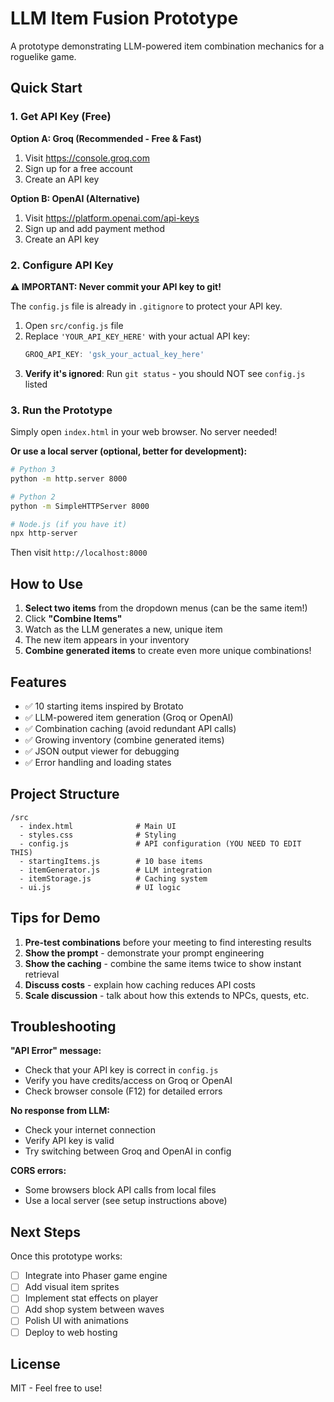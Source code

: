 # LLM Item Fusion Prototype

A prototype demonstrating LLM-powered item combination mechanics for a roguelike game.

## Quick Start

### 1. Get API Key (Free)

**Option A: Groq (Recommended - Free & Fast)**
1. Visit https://console.groq.com
2. Sign up for a free account
3. Create an API key

**Option B: OpenAI (Alternative)**
1. Visit https://platform.openai.com/api-keys
2. Sign up and add payment method
3. Create an API key

### 2. Configure API Key

**⚠️ IMPORTANT: Never commit your API key to git!**

The `config.js` file is already in `.gitignore` to protect your API key.

1. Open `src/config.js` file
2. Replace `'YOUR_API_KEY_HERE'` with your actual API key:
   ```javascript
   GROQ_API_KEY: 'gsk_your_actual_key_here'
   ```
3. **Verify it's ignored**: Run `git status` - you should NOT see `config.js` listed

### 3. Run the Prototype

Simply open `index.html` in your web browser. No server needed!

**Or use a local server (optional, better for development):**
```bash
# Python 3
python -m http.server 8000

# Python 2
python -m SimpleHTTPServer 8000

# Node.js (if you have it)
npx http-server
```

Then visit `http://localhost:8000`

## How to Use

1. **Select two items** from the dropdown menus (can be the same item!)
2. Click **"Combine Items"**
3. Watch as the LLM generates a new, unique item
4. The new item appears in your inventory
5. **Combine generated items** to create even more unique combinations!

## Features

- ✅ 10 starting items inspired by Brotato
- ✅ LLM-powered item generation (Groq or OpenAI)
- ✅ Combination caching (avoid redundant API calls)
- ✅ Growing inventory (combine generated items)
- ✅ JSON output viewer for debugging
- ✅ Error handling and loading states

## Project Structure

```
/src
  - index.html              # Main UI
  - styles.css              # Styling
  - config.js               # API configuration (YOU NEED TO EDIT THIS)
  - startingItems.js        # 10 base items
  - itemGenerator.js        # LLM integration
  - itemStorage.js          # Caching system
  - ui.js                   # UI logic
```

## Tips for Demo

1. **Pre-test combinations** before your meeting to find interesting results
2. **Show the prompt** - demonstrate your prompt engineering
3. **Show the caching** - combine the same items twice to show instant retrieval
4. **Discuss costs** - explain how caching reduces API costs
5. **Scale discussion** - talk about how this extends to NPCs, quests, etc.

## Troubleshooting

**"API Error" message:**
- Check that your API key is correct in `config.js`
- Verify you have credits/access on Groq or OpenAI
- Check browser console (F12) for detailed errors

**No response from LLM:**
- Check your internet connection
- Verify API key is valid
- Try switching between Groq and OpenAI in config

**CORS errors:**
- Some browsers block API calls from local files
- Use a local server (see setup instructions above)

## Next Steps

Once this prototype works:
- [ ] Integrate into Phaser game engine
- [ ] Add visual item sprites
- [ ] Implement stat effects on player
- [ ] Add shop system between waves
- [ ] Polish UI with animations
- [ ] Deploy to web hosting

## License

MIT - Feel free to use!

